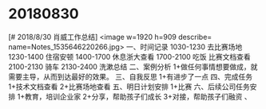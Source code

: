 # 20180830

[# 2018/8/30 肖威工作总结]
<image w=1920 h=909 describe= name=Notes_1535646220266.jpg>
一、时间记录
1030-1230 去比赛场地
1230-1400 住宿安顿
1400-1700 休息浙大查看
1700-2100 吃饭 比赛文档查看
2100-2130 骑车
2130-2400 洗漱总结
二、案例分析
1+做任何事情想要做成，就需要主导，从而到达最好的效果。
三、自我反思
1+有进步了一点
四、完成任务
1+技术文档查看
2+比赛场地查看
五、明日计划安排
1+比赛
六、后续公司任务安排
1+教育，培训企业家
2+分享，帮助孩子们成长
3+对接，帮助孩子们融资
、
